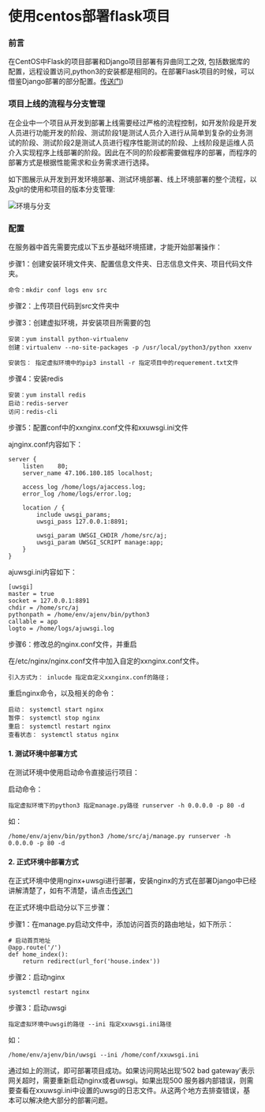 
# 使用centos部署flask项目

### 前言

在CentOS中Flask的项目部署和Django项目部署有异曲同工之效, 包括数据库的配置，远程设置访问,python3的安装都是相同的。在部署Flask项目的时候，可以借鉴Django部署的部分配置。[传送门](centos部署.md))

### 项目上线的流程与分支管理

在企业中一个项目从开发到部署上线需要经过严格的流程控制，如开发阶段是开发人员进行功能开发的阶段、测试阶段1是测试人员介入进行从简单到复杂的业务测试的阶段、测试阶段2是测试人员进行程序性能测试的阶段、上线阶段是运维人员介入实现程序上线部署的阶段。因此在不同的阶段都需要做程序的部署，而程序的部署方式是根据性能需求和业务需求进行选择。

如下图展示从开发到开发环境部署、测试环境部署、线上环境部署的整个流程，以及git的使用和项目的版本分支管理:

![环境与分支](../flask/images/环境与分支.png)

### 配置

在服务器中首先需要完成以下五步基础环境搭建，才能开始部署操作：

步骤1：创建安装环境文件夹、配置信息文件夹、日志信息文件夹、项目代码文件夹。
	
	命令：mkdir conf logs env src
步骤2：上传项目代码到src文件夹中

步骤3：创建虚拟环境，并安装项目所需要的包
	
	安装：yum install python-virtualenv
	创建：virtualenv --no-site-packages -p /usr/local/python3/python xxenv
	
	安装包： 指定虚拟环境中的pip3 install -r 指定项目中的requerement.txt文件	

步骤4：安装redis

	安装：yum install redis
	启动：redis-server
	访问：redis-cli

步骤5：配置conf中的xxnginx.conf文件和xxuwsgi.ini文件
	
ajnginx.conf内容如下：

	server {
	    listen    80;
	    server_name 47.106.180.185 localhost;
	
	    access_log /home/logs/ajaccess.log;
	    error_log /home/logs/error.log;
	
	    location / {
			include uwsgi_params;
	        uwsgi_pass 127.0.0.1:8891;
	
			uwsgi_param UWSGI_CHDIR /home/src/aj;
			uwsgi_param UWSGI_SCRIPT manage:app;
	    }    
	}

ajuwsgi.ini内容如下：

	[uwsgi]
	master = true
	socket = 127.0.0.1:8891
	chdir = /home/src/aj
	pythonpath = /home/env/ajenv/bin/python3
	callable = app
	logto = /home/logs/ajuwsgi.log

步骤6：修改总的nginx.conf文件，并重启

在/etc/nginx/nginx.conf文件中加入自定的xxnginx.conf文件。

	引入方式为： inlucde 指定自定义xxnginx.conf的路径；
重启nginx命令，以及相关的命令：

	启动： systemctl start nginx
	暂停： systemctl stop nginx
	重启： systemctl restart nginx
	查看状态： systemctl status nginx

#### 1. 测试环境中部署方式

在测试环境中使用启动命令直接运行项目：

启动命令：

	指定虚拟环境下的python3 指定manage.py路径 runserver -h 0.0.0.0 -p 80 -d

如：

	/home/env/ajenv/bin/python3 /home/src/aj/manage.py runserver -h 0.0.0.0 -p 80 -d

#### 2. 正式环境中部署方式

在正式环境中使用nginx+uwsgi进行部署，安装nginx的方式在部署Django中已经讲解清楚了，如有不清楚，请点击[传送门](centos部署.md)

在正式环境中启动分以下三步骤：

步骤1：在manage.py启动文件中，添加访问首页的路由地址，如下所示：

	# 启动首页地址
	@app.route('/')
	def home_index():
		return redirect(url_for('house.index'))

步骤2：启动nginx

	systemctl restart nginx

步骤3：启动uwsgi

	指定虚拟环境中uwsgi的路径 --ini 指定xxuwsgi.ini路径

如：
	
	/home/env/ajenv/bin/uwsgi --ini /home/conf/xxuwsgi.ini

通过如上的测试，即可部署项目成功。如果访问网站出现‘502 bad gateway’表示网关超时，需要重新启动nginx或者uwsgi。如果出现500 服务器内部错误，则需要查看在xxuwsgi.ini中设置的uwsgi的日志文件。从这两个地方去排查错误，基本可以解决绝大部分的部署问题。